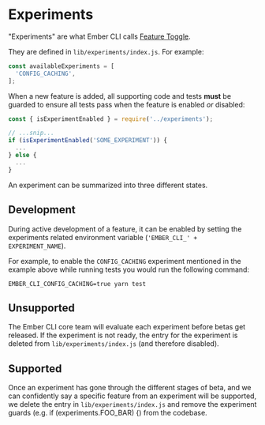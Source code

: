 # Experiments

"Experiments" are what Ember CLI calls [Feature Toggle](https://en.wikipedia.org/wiki/Feature_toggle).

They are defined in `lib/experiments/index.js`. For example:

```javascript
const availableExperiments = [
  'CONFIG_CACHING',
];
```

When a new feature is added, all supporting code and tests **must** be guarded
to ensure all tests pass when the feature is enabled _or_ disabled:

```javascript
const { isExperimentEnabled } = require('../experiments');

// ...snip...
if (isExperimentEnabled('SOME_EXPERIMENT')) {
  ...
} else {
  ...
}
```

An experiment can be summarized into three different states.

## Development

During active development of a feature, it can be enabled by setting the experiments
related environment variable (`'EMBER_CLI_' + EXPERIMENT_NAME`).

For example, to enable the `CONFIG_CACHING` experiment mentioned in the example
above while running tests you would run the following command:

```
EMBER_CLI_CONFIG_CACHING=true yarn test
```


## Unsupported

The Ember CLI core team will evaluate each experiment before betas get released.
If the experiment is not ready, the entry for the experiment is deleted from
`lib/experiments/index.js` (and therefore disabled).

## Supported

Once an experiment has gone through the different stages of beta, and we can
confidently say a specific feature from an experiment will be supported, we
delete the entry in `lib/experiments/index.js` and remove the experiment guards
(e.g. if (experiments.FOO_BAR) {) from the codebase.
